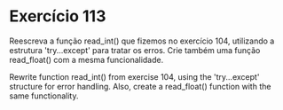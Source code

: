 # Exercício 113

Reescreva a função read_int() que fizemos no exercício 104, utilizando a estrutura 'try...except' para tratar os erros. Crie também uma função read_float() com a mesma funcionalidade.

Rewrite function read_int() from exercise 104, using the 'try...except' structure for error handling. Also, create a read_float() function with the same functionality.

